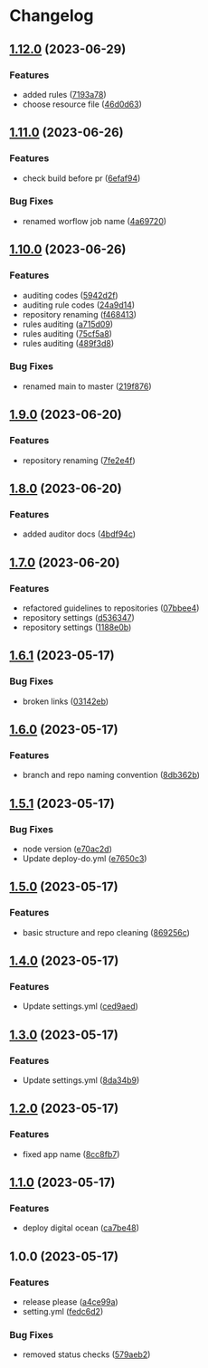 # Changelog

## [1.12.0](https://github.com/dworac/docs/compare/v1.11.0...v1.12.0) (2023-06-29)


### Features

* added rules ([7193a78](https://github.com/dworac/docs/commit/7193a78e5beffb6e60df69986606bcc92cabfea7))
* choose resource file ([46d0d63](https://github.com/dworac/docs/commit/46d0d633aee939fc7889dbde25972505923e19d0))

## [1.11.0](https://github.com/dworac/docs/compare/v1.10.0...v1.11.0) (2023-06-26)


### Features

* check build before pr ([6efaf94](https://github.com/dworac/docs/commit/6efaf9401385ceeaf69ebc5932eee0e80c29099b))


### Bug Fixes

* renamed worflow job name ([4a69720](https://github.com/dworac/docs/commit/4a697207a3a7a88250127e1fd7200b393b362be3))

## [1.10.0](https://github.com/dworac/docs/compare/v1.9.0...v1.10.0) (2023-06-26)


### Features

* auditing codes ([5942d2f](https://github.com/dworac/docs/commit/5942d2f671278214d76b1ea0b8070f04a7a6c11a))
* auditing rule codes ([24a9d14](https://github.com/dworac/docs/commit/24a9d14f724b5116ec7f5d5a47df437827d9698d))
* repository renaming ([f468413](https://github.com/dworac/docs/commit/f46841321d42280bd033132ad3f21eb2d377db5e))
* rules auditing ([a715d09](https://github.com/dworac/docs/commit/a715d099d5f84bf01279a0897a20871f87c08065))
* rules auditing ([75cf5a8](https://github.com/dworac/docs/commit/75cf5a88fc8b6f8e2c3d870ae6c1ef6f207a95de))
* rules auditing ([489f3d8](https://github.com/dworac/docs/commit/489f3d8288e6090dbba6daddf4edcbd11e2717f7))


### Bug Fixes

* renamed main to master ([219f876](https://github.com/dworac/docs/commit/219f876d1f50eb50a974bff6e09dba6e6a3b3618))

## [1.9.0](https://github.com/dworac/docs/compare/v1.8.0...v1.9.0) (2023-06-20)


### Features

* repository renaming ([7fe2e4f](https://github.com/dworac/docs/commit/7fe2e4fd08057ee9b19b8b0e7910f9bc1718d7d3))

## [1.8.0](https://github.com/dworac/docs/compare/v1.7.0...v1.8.0) (2023-06-20)


### Features

* added auditor docs ([4bdf94c](https://github.com/dworac/docs/commit/4bdf94cdc09c46fb2d6b5c05bbde17a346aedd10))

## [1.7.0](https://github.com/dworac/docs/compare/v1.6.1...v1.7.0) (2023-06-20)


### Features

* refactored guidelines to repositories ([07bbee4](https://github.com/dworac/docs/commit/07bbee45e5d6da617520400b7eda63161ddff1ec))
* repository settings ([d536347](https://github.com/dworac/docs/commit/d5363473333ca7917d1d6d801452e7f939e5ad93))
* repository settings ([1188e0b](https://github.com/dworac/docs/commit/1188e0b44bcd6fe274178fdd402101da98f47c7c))

## [1.6.1](https://github.com/dworac/docs/compare/v1.6.0...v1.6.1) (2023-05-17)


### Bug Fixes

* broken links ([03142eb](https://github.com/dworac/docs/commit/03142ebf3994b47120df4b0b3bdd32d93c687553))

## [1.6.0](https://github.com/dworac/docs/compare/v1.5.1...v1.6.0) (2023-05-17)


### Features

* branch and repo naming convention ([8db362b](https://github.com/dworac/docs/commit/8db362b7431d45fda7c2e79802cc086e097f41ad))

## [1.5.1](https://github.com/dworac/docs/compare/v1.5.0...v1.5.1) (2023-05-17)


### Bug Fixes

* node version ([e70ac2d](https://github.com/dworac/docs/commit/e70ac2d37565348ac68ca8afa2459b30b0d80199))
* Update deploy-do.yml ([e7650c3](https://github.com/dworac/docs/commit/e7650c3ad0227b72dc66ce02a2d8286f1f7fc2b7))

## [1.5.0](https://github.com/dworac/docs/compare/v1.4.0...v1.5.0) (2023-05-17)


### Features

* basic structure and repo cleaning ([869256c](https://github.com/dworac/docs/commit/869256cf81da648f41bcc7562b220f1e89b82e6c))

## [1.4.0](https://github.com/dworac/docs-dworac/compare/v1.3.0...v1.4.0) (2023-05-17)


### Features

* Update settings.yml ([ced9aed](https://github.com/dworac/docs-dworac/commit/ced9aed6eac071377510c4302a4c3d3a9ccc80a3))

## [1.3.0](https://github.com/dworac/docs-dworac/compare/v1.2.0...v1.3.0) (2023-05-17)


### Features

* Update settings.yml ([8da34b9](https://github.com/dworac/docs-dworac/commit/8da34b9e9d6d87f412faeba4ba27c86548281ace))

## [1.2.0](https://github.com/dworac/docs-dworac/compare/v1.1.0...v1.2.0) (2023-05-17)


### Features

* fixed app name ([8cc8fb7](https://github.com/dworac/docs-dworac/commit/8cc8fb7afa43edaff8577699e58fc7bcffff9ee0))

## [1.1.0](https://github.com/dworac/docs-dworac/compare/v1.0.0...v1.1.0) (2023-05-17)


### Features

* deploy digital ocean ([ca7be48](https://github.com/dworac/docs-dworac/commit/ca7be489ab9a85624e200088765343be27c95bf4))

## 1.0.0 (2023-05-17)


### Features

* release please ([a4ce99a](https://github.com/dworac/docs-dworac/commit/a4ce99a84b22ae1a853db972ce864fd40992c0a4))
* setting.yml ([fedc6d2](https://github.com/dworac/docs-dworac/commit/fedc6d278465f02edff2f0c1aeb537a44d44a6a2))


### Bug Fixes

* removed status checks ([579aeb2](https://github.com/dworac/docs-dworac/commit/579aeb26ede15b265c58f4261ab660ebc018c9dc))
